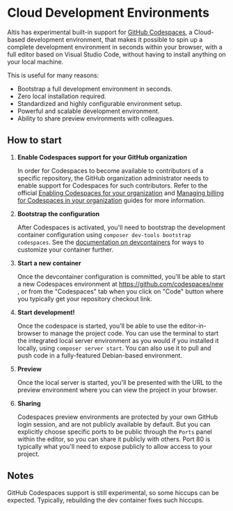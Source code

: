 # Cloud Development Environments

Altis has experimental built-in support for [GitHub Codespaces](https://github.com/features/codespaces), a Cloud-based development environment, that makes it possible to spin up a complete development environment in seconds within your browser, with a full editor based on Visual Studio Code, without having to install anything on your local machine.

This is useful for many reasons:

 - Bootstrap a full development environment in seconds.
 - Zero local installation required.
 - Standardized and highly configurable environment setup.
 - Powerful and scalable development environment.
 - Ability to share preview environments with colleagues.

## How to start

1. **Enable Codespaces support for your GitHub organization**

    In order for Codespaces to become available to contributors of a specific repository, the GitHub organization administrator needs to enable support for Codespaces for such contributors. Refer to the official [Enabling Codespaces for your organization](https://docs.github.com/en/codespaces/managing-codespaces-for-your-organization/enabling-codespaces-for-your-organization) and [Managing billing for Codespaces in your organization](https://docs.github.com/en/codespaces/managing-codespaces-for-your-organization/managing-billing-for-codespaces-in-your-organization) guides for more information.

2. **Bootstrap the configuration**

    After Codespaces is activated, you'll need to bootstrap the development container configuration using `composer dev-tools bootstrap codespaces`. See the [documentation on devcontainers](https://docs.github.com/en/codespaces/setting-up-your-project-for-codespaces/introduction-to-dev-containers) for ways to customize your container further.

3. **Start a new container**

    Once the devcontainer configuration is committed, you'll be able to start a new Codespaces environment at https://github.com/codespaces/new , or from the "Codespaces" tab when you click on "Code" button where you typically get your repository checkout link.

4. **Start development!**

    Once the codespace is started, you'll be able to use the editor-in-browser to manage the project code. You can use the terminal to start the integrated local server environment as you would if you installed it locally, using `composer server start`. You can also use it to pull and push code in a fully-featured Debian-based environment.

5. **Preview**

    Once the local server is started, you'll be presented with the URL to the preview environment where you can view the project in your browser.

6. **Sharing**

    Codespaces preview environments are protected by your own GitHub login session, and are not publicly available by default. But you can explicitly choose specific ports to be public through the `Ports` panel within the editor, so you can share it publicly with others. Port 80 is typically what you'll need to expose publicly to allow access to your project.

## Notes

GitHub Codespaces support is still experimental, so some hiccups can be expected. Typically, rebuilding the dev container fixes such hiccups.

